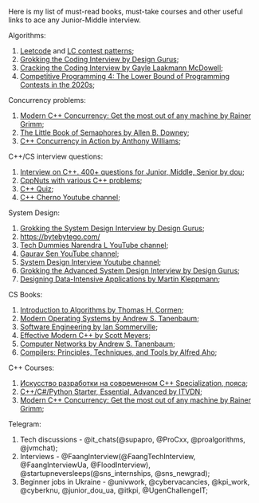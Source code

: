 Here is my list of must-read books, must-take courses and other useful links to ace any Junior-Middle interview.

Algorithms:
1. [Leetcode](https://leetcode.com/) and [LC contest patterns](https://github.com/Pilipets/Leetcode-patterns);
2. [Grokking the Coding Interview by Design Gurus](https://www.educative.io/courses/grokking-the-coding-interview);
3. [Cracking the Coding Interview by Gayle Laakmann McDowell](http://englishonlineclub.com/pdf/Cracking%20the%20Coding%20Interview%20-%20189%20Programming%20Questions%20and%20Solutions%20(6th%20Edition)%20[EnglishOnlineClub.com].pdf);
4. [Competitive Programming 4: The Lower Bound of Programming Contests in the 2020s](https://cpbook.net);

Concurrency problems:
1. [Modern C++ Concurrency: Get the most out of any machine by Rainer Grimm](https://www.educative.io/courses/modern-cpp-concurrency-in-practice-get-the-most-out-of-any-machine);
2. [The Little Book of Semaphores by Allen B. Downey](https://greenteapress.com/semaphores/LittleBookOfSemaphores.pdf);
3. [C++ Concurrency in Action by Anthony Williams](https://www.bogotobogo.com/cplusplus/files/CplusplusConcurrencyInAction_PracticalMultithreading.pdf);

C++/CS interview questions:
1. [Interview on C++. 400+ questions for Junior, Middle, Senior by dou](https://dou.ua/lenta/articles/interview-questions-c-developer);
2. [CppNuts with various C++ problems](https://www.youtube.com/c/CppNuts);
3. [C++ Quiz](https://cppquiz.org);
4. [C++ Cherno Youtube channel](https://www.youtube.com/watch?v=18c3MTX0PK0&list=PLlrATfBNZ98dudnM48yfGUldqGD0S4FFb&ab_channel=TheCherno);

System Design:
1. [Grokking the System Design Interview by Design Gurus](https://www.educative.io/courses/grokking-the-system-design-interview);
2. https://bytebytego.com/
3. [Tech Dummies Narendra L YouTube channel](https://youtube.com/playlist?list=PLMCXHnjXnTnvo6alSjVkgxV-VH6EPyvoX);
4. [Gaurav Sen YouTube channel](https://youtu.be/dUMWMZmMsVE);
5. [System Design Interview Youtube channel](https://www.youtube.com/channel/UC9vLsnF6QPYuH51njmIooCQ);
6. [Grokking the Advanced System Design Interview by Design Gurus](https://www.educative.io/courses/grokking-adv-system-design-intvw);
7. [Designing Data-Intensive Applications by Martin Kleppmann](http://xfido.com/pdf/designing-data-intensive-applications.pdf);

CS Books:
1. [Introduction to Algorithms by Thomas H. Cormen](https://edutechlearners.com/download/Introduction_to_algorithms-3rd%20Edition.pdf);
2. [Modern Operating Systems by Andrew S. Tanenbaum](http://index-of.es/Varios-2/Modern%20Operating%20Systems%204th%20Edition.pdf);
3. [Software Engineering by Ian Sommerville](https://mycourses.aalto.fi/pluginfile.php/1177979/mod_resource/content/1/Sommerville-Software-Engineering-10ed.pdf);
4. [Effective Modern C++ by Scott Meyers](https://moodle.ufsc.br/pluginfile.php/2377667/mod_resource/content/0/Effective_Modern_C__.pdf);
5. [Computer Networks by Andrew S. Tanenbaum](http://index-of.es/Varios-2/Computer%20Networks%205th%20Edition.pdf);
6. [Compilers: Principles, Techniques, and Tools by Alfred Aho](http://ce.sharif.edu/courses/94-95/1/ce414-2/resources/root/Text%20Books/Compiler%20Design/Alfred%20V.%20Aho,%20Monica%20S.%20Lam,%20Ravi%20Sethi,%20Jeffrey%20D.%20Ullman-Compilers%20-%20Principles,%20Techniques,%20and%20Tools-Pearson_Addison%20Wesley%20(2006).pdf);

C++ Courses:
1. [Искусство разработки на современном C++ Specialization, пояса](https://www.coursera.org/specializations/c-plus-plus-modern-development);
2. [C++/C#/Python Starter, Essential, Advanced by ITVDN](https://itvdn.com/ru);
3. [Modern C++ Concurrency: Get the most out of any machine by Rainer Grimm](https://www.educative.io/courses/modern-cpp-concurrency-in-practice-get-the-most-out-of-any-machine);

Telegram:
1. Tech discussions - @it_chats(@supapro, @ProCxx, @proalgorithms, @jvmchat);
2. Interviews - @FaangInterview(@FaangTechInterview, @FaangInterviewUa, @FloodInterview), @startupneversleeps(@sns_internships, @sns_newgrad);
3. Beginner jobs in Ukraine - @univwork, @cybervacancies, @kpi_work, @cyberknu, @junior_dou_ua, @itkpi, @UgenChallengeIT;

